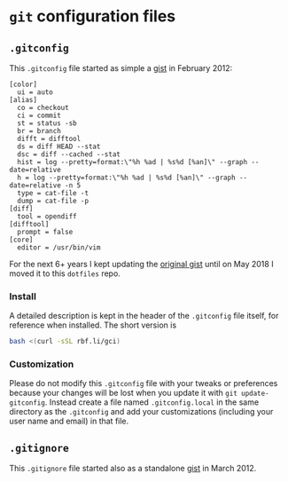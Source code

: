 # `git` configuration files

## `.gitconfig`

This `.gitconfig` file started as simple a [gist][originalgitconfiggist] in
February 2012:

```gitconfig
[color]
  ui = auto
[alias]
  co = checkout
  ci = commit
  st = status -sb
  br = branch
  difft = difftool
  ds = diff HEAD --stat
  dsc = diff --cached --stat
  hist = log --pretty=format:\"%h %ad | %s%d [%an]\" --graph --date=relative
  h = log --pretty=format:\"%h %ad | %s%d [%an]\" --graph --date=relative -n 5
  type = cat-file -t
  dump = cat-file -p
[diff]
  tool = opendiff
[difftool]
  prompt = false
[core]
  editor = /usr/bin/vim
```

For the next 6+ years I kept updating the [original gist][originalgitconfiggist]
until on May 2018 I moved it to this `dotfiles` repo.

### Install

A detailed description is kept in the header of the `.gitconfig` file itself,
for reference when installed. The short version is

```bash
bash <(curl -sSL rbf.li/gci)
```

### Customization

Please do not modify this `.gitconfig` file with your tweaks or preferences
because your changes will be lost when you update it with `git
update-gitconfig`. Instead create a file named `.gitconfig.local` in the same
directory as the `.gitconfig` and add your customizations (including your user
name and email) in that file.

[originalgitconfiggist]: https://gist.github.com/rbf/1845578

## `.gitignore`

This `.gitignore` file started also as a standalone
[gist][originalgitignoregist] in March 2012.

[originalgitignoregist]: https://gist.github.com/rbf/2224744
